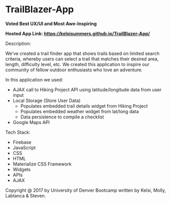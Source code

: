 # TrailBlazer-App

<strong>Voted Best UX/UI and Most Awe-Inspiring</strong>

<strong>Hosted App Link: https://kelsisummers.github.io/TrailBlazer-App/</strong>

Description:

We’ve created a trail finder app that shows trails based on limited search criteria, whereby users can select a trail that matches their desired area, length, difficulty level, etc. We created this application to inspire our community of fellow outdoor enthusiasts who love an adventure.

In this application we used:
  - AJAX call to Hiking Project API using latitude/longitude data from user input
  - Local Storage (Store User Data)
      - Populates embedded trail details widget from Hiking Project
      - Populates embedded weather widget from lat/long data
      - Data persistence to compile a checklist
  - Google Maps API

Tech Stack:
  - Firebase
  - JavaScript
  - CSS
  - HTML
  - Materialize CSS Framework
  - Widgets
  - APIs
  - AJAX

Copyright @ 2017 by University of Denver Bootcamp written by Kelsi, Molly, Lablanca & Steven.
